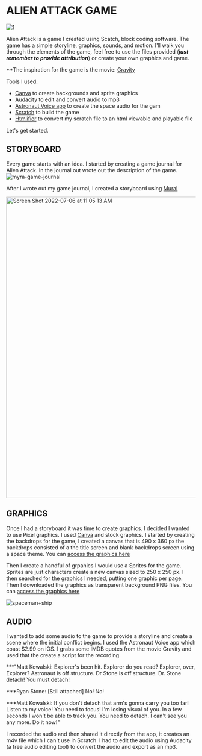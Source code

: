 # ALIEN ATTACK GAME

![1](https://user-images.githubusercontent.com/28787937/177619226-62c239df-c123-461b-bd16-927e99d7f9b8.png)

Alien Attack is a game I created using Scatch, block coding software. The game has a simple storyline, graphics, sounds, and motion. 
I'll walk you through the elements of the game, feel free to use the files provided (***just remember to provide attribution***) or create your own graphics and game.  

**The inspiration for the game is the movie: [Gravity](https://youtu.be/OiTiKOy59o4)

Tools I used: 
- [Canva](http://canva.com) to create backgrounds and sprite graphics
- [Audacity](https://www.audacityteam.org/) to edit and convert audio to mp3
- [Astronaut Voice app](https://appgrooves.com/ios/584369584/astronaut-voice/qneo) to create the space audio for the gam
- [Scratch](https://scratch.mit.edu/) to build the game
- [Htmlifier](https://sheeptester.github.io/htmlifier/) to convert my scratch file to an html viewable and playable file

Let's get started. 

## STORYBOARD
Every game starts with an idea. I started by creating a game journal for Alien Attack. In the journal out wrote out the description of the game. 
![myra-game-journal](https://user-images.githubusercontent.com/28787937/177610047-a30cbf12-4d0b-4166-9370-4d793cc4b2e1.jpg)

After I wrote out my game journal, I created a storyboard using [Mural](http://mural.co)

<img width="800" alt="Screen Shot 2022-07-06 at 11 05 13 AM" src="https://user-images.githubusercontent.com/28787937/177614768-bcf35e9e-47c1-4c0c-a91d-d633db2f8be1.png">

## GRAPHICS
Once I had a storyboard it was time to create graphics. I decided I wanted to use Pixel graphics. I used [Canva](https://www.canva.com/) and stock graphics. I started by creating the backdrops for the game, I created a canvas that is 490 x 360 px the backdrops consisted of a the title screen and blank backdrops screen using a space theme. You can [access the graphics here](https://www.canva.com/design/DAFFa6qkJdI/2McFcdiMdbF87_xYTCh2wA/view?utm_content=DAFFa6qkJdI&utm_campaign=designshare&utm_medium=link2&utm_source=sharebutton)

Then I create a handful of grpahics I would use a Sprites for the game. Sprites are just characters create a new canvas sized to 250 x 250 px. I then searched for the graphics I needed, putting one graphic per page. Then I downloaded the graphics as transparent background PNG files. You can [access the graphics here](https://www.canva.com/design/DAFFax_buEg/qVPvRRrkB8LysuwJhCb8Jw/view?utm_content=DAFFax_buEg&utm_campaign=designshare&utm_medium=link2&utm_source=sharebutton) 

![spaceman+ship](https://user-images.githubusercontent.com/28787937/177616538-0be6afd7-d0c9-4b59-b7a8-c41a684d4a2f.png)

## AUDIO
I wanted to add some audio to the game to provide a storyline and create a scene where the initial conflict begins. I used the Astronaut Voice app which coast $2.99 on iOS. I grabs some IMDB quotes from the movie Gravity and used that the create a script for the recording. 

***"Matt Kowalski: Explorer's been hit. Explorer do you read? Explorer, over, Explorer? Astronaut is off structure. Dr Stone is off structure. Dr. Stone detach! You must detach!

***Ryan Stone: [Still attached] No! No!

***Matt Kowalski: If you don't detach that arm's gonna carry you too far! Listen to my voice! You need to focus! I'm losing visual of you. In a few seconds I won't be able to track you. You need to detach. I can't see you any more. Do it now!"

I recorded the audio and then shared it directly from the app, it creates an m4v file which I can't use in Scratch. I had to edit the audio using Audacity (a free audio editing tool) to convert the audio and export as an mp3. 
